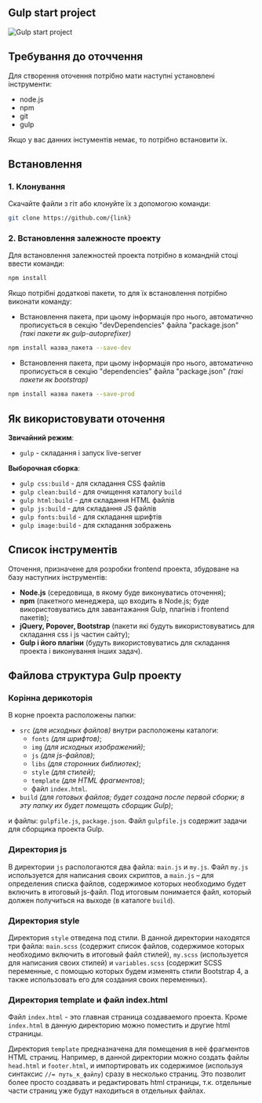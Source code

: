 ## Gulp start project

![Gulp start project](https://file.modx.pro/files/7/5/b/75b20cd2f756ca131ea048d6e6d865d4.png)

## Требування до оточчення
Для створення оточення потрібно мати наступні установлені інструменти:
-	node.js
-   npm
-	git
-	gulp

Якщо у вас данних інстументів немає, то потрібно встановити їх.

## Встановлення

### 1. Клонування
Скачайте файли з гіт або клонуйте їх з допомогою команди:


```bash
git clone https://github.com/{link}
```

### 2. Встановлення залежносте проекту
Для встановлення залежностей проекта потрібно в командній стоці ввести команди:

```bash
npm install
```
Якщо потрібні додаткові пакети, то для їх встановлення потрібно виконати команду:

- Встановлення пакета, при цьому інформація про нього, автоматично прописується в секцію "devDependencies" файла "package.json" *(такі пакети як gulp-autoprefixer)*

```bash
npm install назва_пакета --save-dev
```

- Встановлення пакета, при цьому інформація про нього, автоматично прописується в секцію "dependencies" файла "package.json" *(такі пакети як bootstrap)*

```bash
npm install назва пакета --save-prod
```

## Як використовувати оточення
**Звичайний режим**: 
- `gulp`                - складання і запуск live-server         

**Выборочная сборка**: 
- `gulp css:build`      - для складання CSS файлів
- `gulp clean:build`    - для очищення каталогу `build`
- `gulp html:build`     - для складання HTML файлів
- `gulp js:build`       - для складання JS файлів
- `gulp fonts:build`    - для складання шрифтів
- `gulp image:build`    - для складання зображень

## Список інструментів

Оточення, призначене для розробки frontend проекта, збудоване на базу наступних інструментів:

- **Node.js** (середовища, в якому буде виконуватись оточення);
- **npm** (пакетного менеджера, що входить в Node.js; буде використовуватись для завантажання Gulp, плагінів і frontend пакетів);
- **jQuery, Popover, Bootstrap** (пакети які будуть використовуватись для складання css і js частин сайту);
- **Gulp і його плагіни** (будуть використовуватись для складання проекта і виконування інших задач).

## Файлова структура Gulp проекту

### Корінна дерикоторія
В корне проекта расположены папки:

- `src` *(для исходных файлов)* внутри расположены каталоги: 
    - `fonts` *(для шрифтов)*;
    - `img` *(для исходных изображений)*;
    - `js` *(для js-файлов)*;
    - `libs` *(для сторонних библиотек)*;
    - `style` *(для стилей)*;
    - `template` *(для HTML фрагментов)*;
    - файл `index.html`.
- `build` *(для готовых файлов; будет создана после первой сборки; в эту папку их будет помещать сборщик Gulp)*;

и файлы: `gulpfile.js`, `package.json`. Файл `gulpfile.js` содержит задачи для сборщика проекта Gulp. 

### Директория js

В директории `js` распологаются два файла: `main.js` и `my.js`. Файл `my.js` используется для написания своих скриптов, а 
`main.js` – для определения списка файлов, содержимое которых необходимо будет включить в итоговый js-файл. Под итоговым понимается файл, который должен получиться на выходе (в каталоге `build`).

### Директория style

Директория `style` отведена под стили. В данной директории находятся три файла: `main.scss` (содержит список файлов, содержимое которых необходимо включить в итоговый файл стилей), `my.scss` (используется для написания своих стилей) и `variables.scss` (содержит SCSS переменные, с помощью которых будем изменять стили Bootstrap 4, а также использовать его для создания своих переменных).

### Директория template и файл index.html

Файл `index.html` - это главная страница создаваемого проекта. Кроме `index.html` в данную директорию можно поместить и другие html страницы.

Директория `template` предназначена для помещения в неё фрагментов HTML страниц. Например, в данной директории можно создать файлы `head.html` и `footer.html`, и импортировать их содержимое (используя синтаксис `//= путь_к_файлу`) сразу в несколько страниц. Это позволит более просто создавать и редактировать html страницы, т.к. отдельные части страниц уже будут находиться в отдельных файлах.
